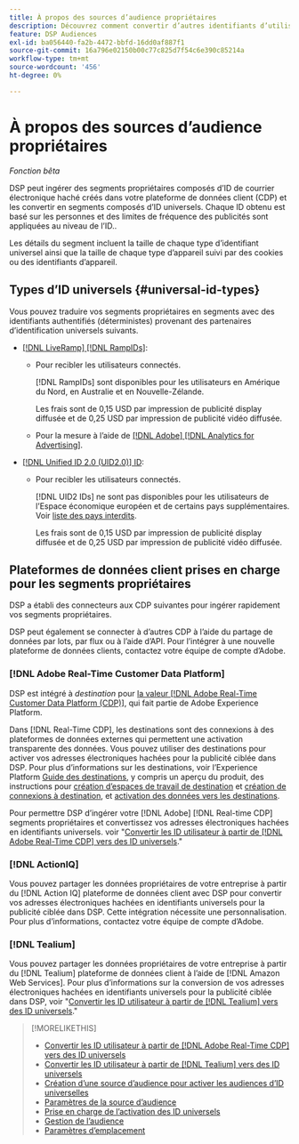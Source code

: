 ```yaml
---
title: À propos des sources d’audience propriétaires
description: Découvrez comment convertir d’autres identifiants d’utilisateur dans vos segments propriétaires en identifiants universels pour un ciblage sans cookie.
feature: DSP Audiences
exl-id: ba056440-fa2b-4472-bbfd-16dd0af887f1
source-git-commit: 16a796e02150b00c77c825d7f54c6e390c85214a
workflow-type: tm+mt
source-wordcount: '456'
ht-degree: 0%

---
```


# À propos des sources d’audience propriétaires

*Fonction bêta*

DSP peut ingérer des segments propriétaires composés d’ID de courrier électronique haché créés dans votre plateforme de données client (CDP) et les convertir en segments composés d’ID universels. Chaque ID obtenu est basé sur les personnes et des limites de fréquence des publicités sont appliquées au niveau de l’ID.<!-- Move that info. to somewhere else? -->.

Les détails du segment incluent la taille de chaque type d’identifiant universel ainsi que la taille de chaque type d’appareil suivi par des cookies ou des identifiants d’appareil.

## Types d’ID universels {#universal-id-types}

<!--  Replace below with this once ID5 sources are possible 

Using your first-party data, you can create segments with IDs from the following universal ID partners.

* Authenticated (deterministic) IDs using hashed email addresses:

-->

Vous pouvez traduire vos segments propriétaires en segments avec des identifiants authentifiés (déterministes) provenant des partenaires d’identification universels suivants.

* [[!DNL LiveRamp] [!DNL RampIDs]](https://liveramp.com/identity-resolution):

   * Pour recibler les utilisateurs connectés.

     [!DNL RampIDs] sont disponibles pour les utilisateurs en Amérique du Nord, en Australie et en Nouvelle-Zélande.

     Les frais sont de 0,15 USD par impression de publicité display diffusée et de 0,25 USD par impression de publicité vidéo diffusée.

   * Pour la mesure à l’aide de [[!DNL Adobe] [!DNL Analytics for Advertising]](/help/integrations/analytics/overview.md).

* [[!DNL Unified ID 2.0 (UID2.0)] ID](https://unifiedid.com):

   * Pour recibler les utilisateurs connectés.

     [!DNL UID2 IDs] ne sont pas disponibles pour les utilisateurs de l’Espace économique européen et de certains pays supplémentaires. Voir [liste des pays interdits](/help/policies/universal-id-policy.md#prohibited-countries-uid2).

     Les frais sont de 0,15 USD par impression de publicité display diffusée et de 0,25 USD par impression de publicité vidéo diffusée.

<!-- Not yet

* Probabilistic (unauthenticated) IDs using hashed email addresses:

  * [[!DNL ID5] IDs](https://id5.io): For retargeting unauthenticated site traffic, prospecting using third-party data, and measurement for both using [[!DNL Adobe] [!DNL Analytics for Advertising]](/help/integrations/analytics/overview.md). ID5 IDs are available for no fee.

    ID5 creates an ID by stitching together user signals (hashed email address) with various browser signals (such as IP address and timestamp).

    [!DNL Analytics] measurement requires all [prerequisites for implementing [!DNL Analytics for Advertising]](/help/integrations/analytics/prerequisites.md) and the [AMO ID and EF ID in your tracking URLs](/help/integrations/analytics/ids.md). You also must sign an agreement with [!DNL ID5] and set a parameter within your existing JavaScript tracking tags. <!-- Contact your Adobe Account Team for instructions. -->

<!--
    >[!NOTE]
    >
    >Third-party segments from [!DNL Eyeota] may automatically include ID5 IDs, in addition to users tracked by cookies or device IDs. The segment details include the size for each type. The usual usage fee for each segment, which is stated next to the segment name, applies; no additional fees are charged for the ID5 IDs.
-->

## Plateformes de données client prises en charge pour les segments propriétaires

DSP a établi des connecteurs aux CDP suivantes pour ingérer rapidement vos segments propriétaires.

DSP peut également se connecter à d’autres CDP à l’aide du partage de données par lots, par flux ou à l’aide d’API. Pour l’intégrer à une nouvelle plateforme de données clients, contactez votre équipe de compte d’Adobe.

### [!DNL Adobe Real-Time Customer Data Platform]

DSP est intégré à *destination* pour [la valeur [!DNL Adobe Real-Time Customer Data Platform (CDP)]](https://experienceleague.adobe.com/docs/experience-platform/rtcdp/overview.html), qui fait partie de Adobe Experience Platform.

Dans [!DNL Real-Time CDP], les destinations sont des connexions à des plateformes de données externes qui permettent une activation transparente des données. Vous pouvez utiliser des destinations pour activer vos adresses électroniques hachées pour la publicité ciblée dans DSP. Pour plus d’informations sur les destinations, voir l’Experience Platform [Guide des destinations](https://experienceleague.adobe.com/docs/experience-platform/destinations/home.html), y compris un aperçu du produit, des instructions pour [création d’espaces de travail de destination](https://experienceleague.adobe.com/docs/experience-platform/destinations/ui/destinations-workspace.html) et [création de connexions à destination](https://experienceleague.adobe.com/docs/experience-platform/destinations/ui/connect-destination.html), et [activation des données vers les destinations](https://experienceleague.adobe.com/docs/experience-platform/destinations/ui/activate/activate-segment-streaming-destinations.html).

Pour permettre DSP d’ingérer votre [!DNL Adobe] [!DNL Real-time CDP] segments propriétaires et convertissez vos adresses électroniques hachées en identifiants universels. voir &quot;[Convertir les ID utilisateur à partir de [!DNL Adobe Real-Time CDP] vers des ID universels](/help/dsp/audiences/sources/source-adobe-rtcdp.md).&quot;

### [!DNL ActionIQ]

Vous pouvez partager les données propriétaires de votre entreprise à partir du [!DNL Action IQ] plateforme de données client avec DSP pour convertir vos adresses électroniques hachées en identifiants universels pour la publicité ciblée dans DSP. Cette intégration nécessite une personnalisation. Pour plus d’informations, contactez votre équipe de compte d’Adobe.

### [!DNL Tealium]

Vous pouvez partager les données propriétaires de votre entreprise à partir du [!DNL Tealium] plateforme de données client à l’aide de [!DNL Amazon Web Services]. Pour plus d’informations sur la conversion de vos adresses électroniques hachées en identifiants universels pour la publicité ciblée dans DSP, voir &quot;[Convertir les ID utilisateur à partir de [!DNL Tealium] vers des ID universels](/help/dsp/audiences/sources/source-tealium.md).&quot;

>[!MORELIKETHIS]
>
>* [Convertir les ID utilisateur à partir de [!DNL Adobe Real-Time CDP] vers des ID universels](/help/dsp/audiences/sources/source-adobe-rtcdp.md)
>* [Convertir les ID utilisateur à partir de [!DNL Tealium] vers des ID universels](/help/dsp/audiences/sources/source-tealium.md)
>* [Création d’une source d’audience pour activer les audiences d’ID universelles](source-create.md)
>* [Paramètres de la source d’audience](source-settings.md)
>* [Prise en charge de l’activation des ID universels](/help/dsp/audiences/universal-ids.md)
>* [Gestion de l’audience](/help/dsp/audiences/audience-about.md)
>* [Paramètres d’emplacement](/help/dsp/campaign-management/placements/placement-settings.md)
